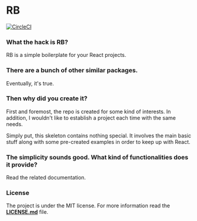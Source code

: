 # RB

[![CircleCI](https://circleci.com/gh/gomorizsolt/react-boilerplate/tree/master.svg?style=svg&circle-token=ce1c7d622158db4975687d0a4e6a9214d3403c0c)](https://circleci.com/gh/gomorizsolt/react-boilerplate/tree/master)

### What the hack is RB?

RB is a simple boilerplate for your React projects.

### There are a bunch of other similar packages.

Eventually, it's true.

### Then why did you create it?

First and foremost, the repo is created for some kind of interests. In addition, I wouldn't like to establish a project each time with the same needs.

Simply put, this skeleton contains nothing special. It involves the main basic stuff along with some pre-created examples in order to keep up with React.

### The simplicity sounds good. What kind of functionalities does it provide?

Read the related documentation.

### License

The project is under the MIT license. For more information read the [**LICENSE.md**](./LICENSE.md) file.
